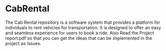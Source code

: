 # CabRental
The Cab Rental repository is a software system that provides a platform for individuals to rent vehicles for transportation. It is designed to offer an easy and seamless experience for users to book a ride.
Also Read the Project report.pdf so that you can get the ideas that can be implemented in the project as issues.
